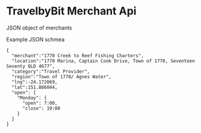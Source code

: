# TravelbyBit Merchant Api
JSON object of merchants

Example JSON schmea

```
{
  "merchant":"1770 Creek to Reef Fishing Charters",
  "location":"1770 Marina, Captain Cook Drive, Town of 1770, Seventeen Seventy QLD 4677",
  "category":"Travel Provider",
  "region":"Town of 1770/ Agnes Water",
  "lng":-24.172069,
  "lat":151.886044,
  "open": {
    "Monday": {
      "open": 7:00,
      "close": 19:00
    }
  }
}
```
